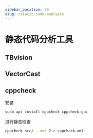 ```yaml
---
sidebar_position: 39
slug: /static-code-analysis
---
```


# 静态代码分析工具



## TBvision





## VectorCast





## cppcheck

安装

```bash
sudo apt install cppcheck cppcheck-gui
```

进行静态检查

```bash
cppcheck src/ --xml 2 > cppcheck.xml
```

